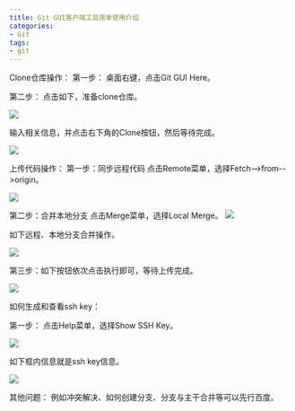```yaml
---
title: Git GUI客户端工具简单使用介绍
categories: 
- Git
tags:
- git
---
```


Clone仓库操作：
第一步：
桌面右键，点击Git GUI Here。

第二步：
点击如下，准备clone仓库。

![](https://upload-images.jianshu.io/upload_images/2405826-edef845c7a8603ff?imageMogr2/auto-orient/strip%7CimageView2/2/w/1240)

输入相关信息，并点击右下角的Clone按钮，然后等待完成。

![](https://upload-images.jianshu.io/upload_images/2405826-6c80bc91e3e05f76?imageMogr2/auto-orient/strip%7CimageView2/2/w/1240)

上传代码操作：
第一步：同步远程代码
点击Remote菜单，选择Fetch-->from-->origin。

![](https://upload-images.jianshu.io/upload_images/2405826-f6e72aaedce92ebd?imageMogr2/auto-orient/strip%7CimageView2/2/w/1240)

第二步：合并本地分支
点击Merge菜单，选择Local Merge。
![](https://upload-images.jianshu.io/upload_images/2405826-2fb8ae7ea5237b7d?imageMogr2/auto-orient/strip%7CimageView2/2/w/1240)

如下远程、本地分支合并操作。

![](https://upload-images.jianshu.io/upload_images/2405826-6dfbc6b853df2739?imageMogr2/auto-orient/strip%7CimageView2/2/w/1240)

第三步：如下按钮依次点击执行即可，等待上传完成。

![](https://upload-images.jianshu.io/upload_images/2405826-033a037af46c6390?imageMogr2/auto-orient/strip%7CimageView2/2/w/1240)

如何生成和查看ssh key：

第一步：
点击Help菜单，选择Show SSH Key。

![](https://upload-images.jianshu.io/upload_images/2405826-d8fbd076f611d5c7?imageMogr2/auto-orient/strip%7CimageView2/2/w/1240)

如下框内信息就是ssh key信息。

![](https://upload-images.jianshu.io/upload_images/2405826-8ba775fca1c587fc?imageMogr2/auto-orient/strip%7CimageView2/2/w/1240)

其他问题：
例如冲突解决、如何创建分支、分支与主干合并等可以先行百度。

